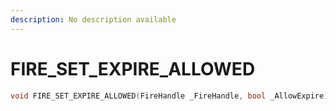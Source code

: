 ```yaml
---
description: No description available 
---
```


# FIRE_SET_EXPIRE_ALLOWED

```cpp
void FIRE_SET_EXPIRE_ALLOWED(FireHandle _FireHandle, bool _AllowExpire);
```